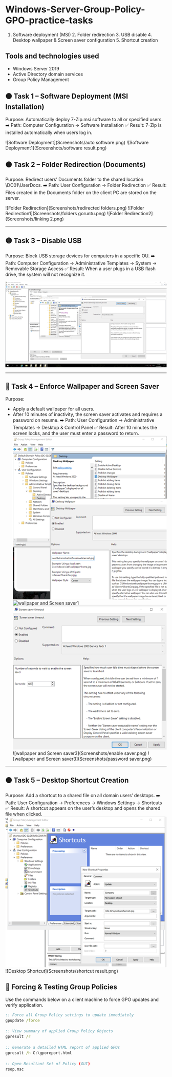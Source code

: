 # Windows-Server-Group-Policy-GPO-practice-tasks
1. Software deployment (MSI) 2. Folder redirection 3. USB disable 4. Desktop wallpaper & Screen saver configuration 5. Shortcut creation 
## Tools and technologies used
- Windows Server 2019
- Active Directory domain services
- Group Policy Management
## 🟠 Task 1 – Software Deployment (MSI Installation)
Purpose: Automatically deploy 7-Zip.msi software to all or specified users.
➡️ Path: Computer Configuration → Software Installation
✅ Result: 7-Zip is installed automatically when users log in.

![Software Deployment](Screenshots/auto software.png)
![Software Deployment1](Screenshots/software result.png)


## 🟠 Task 2 – Folder Redirection (Documents)
Purpose: Redirect users’ Documents folder to the shared location \\DC01\UserDocs.
➡️ Path: User Configuration → Folder Redirection
✅ Result: Files created in the Documents folder on the client PC are stored on the server.

![Folder Redirection](Screenshots/redirected folders.png)
![Folder Redirection1](Screenshots/folders goruntu.png)
![Folder Redirection2](Screenshots/linking 2.png)


---

## 🟡 Task 3 – Disable USB
Purpose: Block USB storage devices for computers in a specific OU.
➡️ Path: Computer Configuration → Administrative Templates → System → Removable Storage Access
✅ Result: When a user plugs in a USB flash drive, the system will not recognize it.

![Disable USB](Screenshots/storage.png)

---

## 🔴 Task 4 – Enforce Wallpaper and Screen Saver
Purpose:
- Apply a default wallpaper for all users.
- After 10 minutes of inactivity, the screen saver activates and requires a password on resume.
➡️ Path: User Configuration → Administrative Templates → Desktop & Control Panel
✅ Result: After 10 minutes the screen locks, and the user must enter a password to return.
![wallpaper and Screen saver](Screenshots/wallpaper.png)
![wallpaper and Screen saver1](Screenshots/.png)
![wallpaper and Screen saver2](Screenshots/screensaver.png)
![wallpaper and Screen saver3](Screenshots/enable saver.png)
![wallpaper and Screen saver3](Screenshots/password saver.png)


---

## 🟠 Task 5 – Desktop Shortcut Creation
Purpose: Add a shortcut to a shared file on all domain users’ desktops.
➡️ Path: User Configuration → Preferences → Windows Settings → Shortcuts
✅ Result: A shortcut appears on the user’s desktop and opens the shared file when clicked.
![Desktop Shortcut](Screenshots/shortcut.png)
![Desktop Shortcut](Screenshots/shortcut result.png)


## 🔧 Forcing & Testing Group Policies
Use the commands below on a client machine to force GPO updates and verify application.

```cmd
:: Force all Group Policy settings to update immediately
gpupdate /force

:: View summary of applied Group Policy Objects
gpresult /r

:: Generate a detailed HTML report of applied GPOs
gpresult /h C:\gporeport.html

:: Open Resultant Set of Policy (GUI)
rsop.msc


